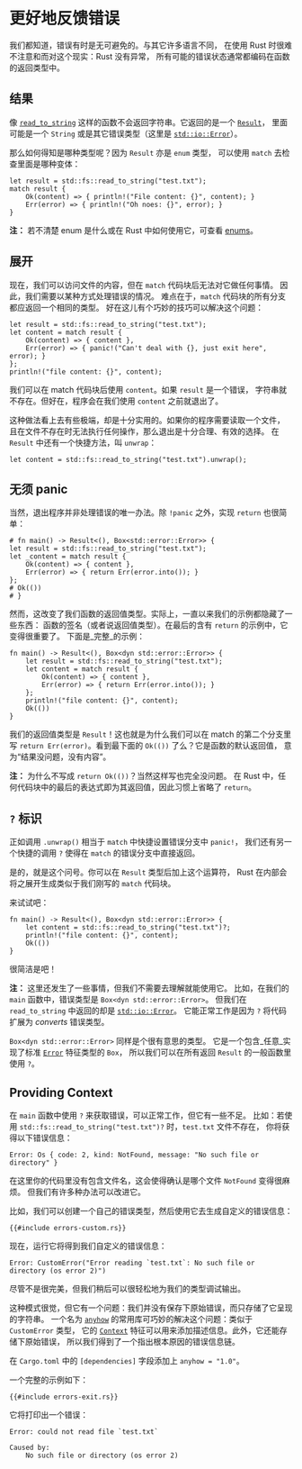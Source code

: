 # 更好地反馈错误

我们都知道，错误有时是无可避免的。与其它许多语言不同，
在使用 Rust 时很难不注意和而对这个现实：Rust 没有异常，
所有可能的错误状态通常都编码在函数的返回类型中。

## 结果

像 [`read_to_string`] 这样的函数不会返回字符串。它返回的是一个 [`Result`]，
里面可能是一个 `String` 或是其它错误类型（这里是 [`std::io::Error`]）。

[`read_to_string`]: https://doc.rust-lang.org/1.39.0/std/fs/fn.read_to_string.html
[`Result`]: https://doc.rust-lang.org/1.39.0/std/result/index.html
[`std::io::Error`]: https://doc.rust-lang.org/1.39.0/std/io/type.Result.html

那么如何得知是哪种类型呢？因为 `Result` 亦是 `enum` 类型，
可以使用 `match` 去检查里面是哪种变体：

```rust,no_run
let result = std::fs::read_to_string("test.txt");
match result {
    Ok(content) => { println!("File content: {}", content); }
    Err(error) => { println!("Oh noes: {}", error); }
}
```

<aside>

**注：**
若不清楚 enum 是什么或在 Rust 中如何使用它，可查看
[enums](https://doc.rust-lang.org/1.39.0/book/ch06-00-enums.html)。

</aside>

## 展开

现在，我们可以访问文件的内容，但在 `match` 代码块后无法对它做任何事情。
因此，我们需要以某种方式处理错误的情况。
难点在于，`match` 代码块的所有分支都应返回一个相同的类型。
好在这儿有个巧妙的技巧可以解决这个问题：

```rust,no_run
let result = std::fs::read_to_string("test.txt");
let content = match result {
    Ok(content) => { content },
    Err(error) => { panic!("Can't deal with {}, just exit here", error); }
};
println!("file content: {}", content);
```

我们可以在 match 代码块后使用 `content`。如果 `result` 是一个错误，
字符串就不存在。但好在，程序会在我们使用 `content` 之前就退出了。

这种做法看上去有些极端，却是十分实用的。如果你的程序需要读取一个文件，
且在文件不存在时无法执行任何操作，那么退出是十分合理、有效的选择。
在 `Result` 中还有一个快捷方法，叫 `unwrap`：

```rust,no_run
let content = std::fs::read_to_string("test.txt").unwrap();
```

## 无须 panic

当然，退出程序并非处理错误的唯一办法。除 `!panic` 之外，实现 `return` 也很简单：

```rust,no_run
# fn main() -> Result<(), Box<std::error::Error>> {
let result = std::fs::read_to_string("test.txt");
let _content = match result {
    Ok(content) => { content },
    Err(error) => { return Err(error.into()); }
};
# Ok(())
# }
```

然而，这改变了我们函数的返回值类型。实际上，一直以来我们的示例都隐藏了一些东西：
函数的签名（或者说返回值类型）。在最后的含有 `return` 的示例中，它变得很重要了。
下面是_完整_的示例：

```rust,no_run
fn main() -> Result<(), Box<dyn std::error::Error>> {
    let result = std::fs::read_to_string("test.txt");
    let content = match result {
        Ok(content) => { content },
        Err(error) => { return Err(error.into()); }
    };
    println!("file content: {}", content);
    Ok(())
}
```

我们的返回值类型是 `Result`！这也就是为什么我们可以在 match 的第二个分支里写
`return Err(error)`。看到最下面的 `Ok(())` 了么？它是函数的默认返回值，
意为“结果没问题，没有内容”。

<aside>

**注：**
为什么不写成 `return Ok(())`？当然这样写也完全没问题。
在 Rust 中，任何代码块中的最后的表达式即为其返回值，因此习惯上省略了 `return`。

</aside>

## `?` 标识

正如调用 `.unwrap()` 相当于 `match` 中快捷设置错误分支中 `panic!`，
我们还有另一个快捷的调用 `?` 使得在 `match` 的错误分支中直接返回。

是的，就是这个问号。你可以在 `Result` 类型后加上这个运算符，
Rust 在内部会将之展开生成类似于我们刚写的 `match` 代码块。

来试试吧：

```rust,no_run
fn main() -> Result<(), Box<dyn std::error::Error>> {
    let content = std::fs::read_to_string("test.txt")?;
    println!("file content: {}", content);
    Ok(())
}
```

很简洁是吧！

<aside>

**注：**
这里还发生了一些事情，但我们不需要去理解就能使用它。
比如，在我们的 `main` 函数中，错误类型是 `Box<dyn std::error::Error>`。
但我们在 `read_to_string` 中返回的却是 [`std::io::Error`]。
它能正常工作是因为 `?` 将代码扩展为 _converts_ 错误类型。

`Box<dyn std::error::Error>` 同样是个很有意思的类型。
 它是一个包含_任意_实现了标准 [`Error`][`std::error::Error`] 特征类型的 `Box`，
所以我们可以在所有返回 `Result` 的一般函数里使用 `?`。

[`std::error::Error`]: https://doc.rust-lang.org/1.39.0/std/error/trait.Error.html

</aside>

## Providing Context

在 `main` 函数中使用 `?` 来获取错误，可以正常工作，但它有一些不足。
比如：若使用 `std::fs::read_to_string("test.txt")?` 时，`test.txt` 文件不存在，
你将获得以下错误信息：

```text
Error: Os { code: 2, kind: NotFound, message: "No such file or directory" }
```

在这里你的代码里没有包含文件名，这会使得确认是哪个文件 `NotFound` 变得很麻烦。
但我们有许多种办法可以改进它。

比如，我们可以创建一个自己的错误类型，然后使用它去生成自定义的错误信息：

```rust,ignore
{{#include errors-custom.rs}}
```

现在，运行它将得到我们自定义的错误信息：

```text
Error: CustomError("Error reading `test.txt`: No such file or directory (os error 2)")
```

尽管不是很完美，但我们稍后可以很轻松地为我们的类型调试输出。

这种模式很觉，但它有一个问题：我们并没有保存下原始错误，而只存储了它呈现的字符串。
一个名为 [`anyhow`] 的常用库可巧妙的解决这个问题：类似于 `CustomError` 类型，
它的 [`Context`] 特征可以用来添加描述信息。此外，它还能存储下原始错误，
所以我们得到了一个指出根本原因的错误信息链。

[`anyhow`]: https://docs.rs/anyhow
[`Context`]: https://docs.rs/anyhow/1.0/anyhow/trait.Context.html

在 `Cargo.toml` 中的 `[dependencies]` 字段添加上 `anyhow = "1.0"`。

一个完整的示例如下：

```rust,ignore
{{#include errors-exit.rs}}
```

它将打印出一个错误：

```text
Error: could not read file `test.txt`

Caused by:
    No such file or directory (os error 2)
```
